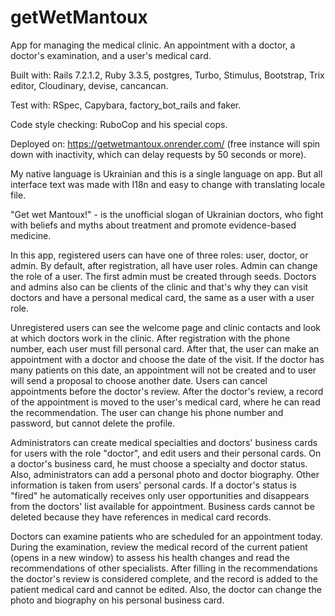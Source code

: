 # getWetMantoux

App for managing the medical clinic. An appointment with a doctor, a doctor's examination, and a user's medical card.

Built with: Rails 7.2.1.2, Ruby 3.3.5, postgres, Turbo, Stimulus, Bootstrap, Trix editor, Cloudinary, devise, cancancan.

Test with: RSpec, Capybara, factory_bot_rails and faker.

Code style checking: RuboCop and his special cops.

Deployed on: https://getwetmantoux.onrender.com/ (free instance will spin down with inactivity, which can delay requests by 50 seconds or more).

My native language is Ukrainian and this is a single language on app. But all interface text was made with I18n and easy to change with translating locale file.

"Get wet Mantoux!" - is the unofficial slogan of Ukrainian doctors, who fight with beliefs and myths about treatment and promote evidence-based medicine.

In this app, registered users can have one of three roles: user, doctor, or admin. By default, after registration, all have user roles. Admin can change the role of a user. The first admin must be created through seeds. Doctors and admins also can be clients of the clinic and that's why they can visit doctors and have a personal medical card, the same as a user with a user role.

Unregistered users can see the welcome page and clinic contacts and look at which doctors work in the clinic. After registration with the phone number, each user must fill personal card. After that, the user can make an appointment with a doctor and choose the date of the visit. If the doctor has many patients on this date, an appointment will not be created and to user will send a proposal to choose another date. Users can cancel appointments before the doctor's review. After the doctor's review, a record of the appointment is moved to the user's medical card, where he can read the recommendation. The user can change his phone number and password, but cannot delete the profile.

Administrators can create medical specialties and doctors' business cards for users with the role "doctor", and edit users and their personal cards. On a doctor's business card, he must choose a specialty and doctor status. Also, administrators can add a personal photo and doctor biography. Other information is taken from users' personal cards. If a doctor's status is "fired" he automatically receives only user opportunities and disappears from the doctors' list available for appointment. Business cards cannot be deleted because they have references in medical card records.

Doctors can examine patients who are scheduled for an appointment today. During the examination, review the medical record of the current patient (opens in a new window) to assess his health changes and read the recommendations of other specialists. After filling in the recommendations the doctor's review is considered complete, and the record is added to the patient medical card and cannot be edited. Also, the doctor can change the photo and biography on his personal business card.